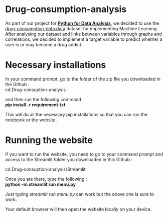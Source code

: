 # Drug-consumption-analysis

As part of our project for <ins>**Python for Data Analysis**</ins>, we decided to use the <ins>drug-consumption-data.data</ins> dataset for implementing Machine Learning. After analysing our dataset and links between variables through graphs and correlations, we decided to implement a target variable to predict whether a user is or may become a drug addict. 

# Necessary installations

In your command prompt, go to the folder of the zip file you downloaded in the Github :  
cd Drug-consuption-analysis  

and then run the following command :  
**pip install -r requirement.txt**  

This will do all the necessary pip installations so that you can run the notebook or the website.

# Running the website

If you want to run the website, you need to go to your command prompt and access to the Streamlit folder you downloaded in this Github :  
  
cd Drug-consuption-analysis/Streamlit

Once you are there, type the following :   
**python -m streamlit run menu.py**  
  
Just typing *streamlit run menu.py* can work but the above one is sure to work.  

Your default browser will then open the website locally on your device. 
